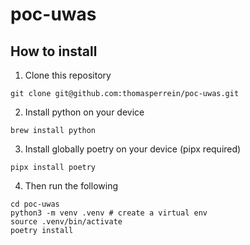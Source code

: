 # poc-uwas

## How to install

1. Clone this repository

```
git clone git@github.com:thomasperrein/poc-uwas.git
```

2. Install python on your device

```
brew install python
```

3. Install globally poetry on your device (pipx required)

```
pipx install poetry
```

4. Then run the following

```
cd poc-uwas
python3 -m venv .venv # create a virtual env
source .venv/bin/activate
poetry install
```
